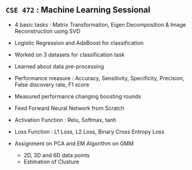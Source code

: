 ## **`CSE 472` : Machine Learning Sessional**

- 4 basic tasks  : Matrix Transformation, Eigen Decomposition & Image Reconstruction using SVD


- Logistic Regression and AdaBoost for classification
 -  Worked on 3 datasets for classification task
 -  Learned about data pre-processing
 -  Performance measure : Accuracy, Sensitivity, Specificity, Precision, False discovery rate, F1 score
 -  Measured performance changing boosting rounds  
 
- Feed Forward Neural Network from Scratch
 -  Activation Function : Relu, Softmax, tanh
 -  Loss Function : L1 Loss, L2 Loss, Binary Cross Entropy Loss  

- Assignment on PCA and EM Algorithm on GMM
  -   2D, 3D and 6D data points
  -   Estimation of Clusture
